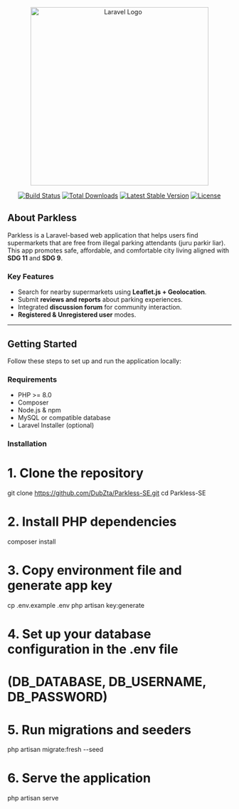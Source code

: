 <p align="center"><a href="https://laravel.com" target="_blank"><img src="https://raw.githubusercontent.com/laravel/art/master/logo-lockup/5%20SVG/2%20CMYK/1%20Full%20Color/laravel-logolockup-cmyk-red.svg" width="400" alt="Laravel Logo"></a></p>

<p align="center">
<a href="https://github.com/laravel/framework/actions"><img src="https://github.com/laravel/framework/workflows/tests/badge.svg" alt="Build Status"></a>
<a href="https://packagist.org/packages/laravel/framework"><img src="https://img.shields.io/packagist/dt/laravel/framework" alt="Total Downloads"></a>
<a href="https://packagist.org/packages/laravel/framework"><img src="https://img.shields.io/packagist/v/laravel/framework" alt="Latest Stable Version"></a>
<a href="https://packagist.org/packages/laravel/framework"><img src="https://img.shields.io/packagist/l/laravel/framework" alt="License"></a>
</p>

## About Parkless

Parkless is a Laravel-based web application that helps users find supermarkets that are free from illegal parking attendants (juru parkir liar). This app promotes safe, affordable, and comfortable city living aligned with **SDG 11** and **SDG 9**.

### Key Features

- Search for nearby supermarkets using **Leaflet.js + Geolocation**.
- Submit **reviews and reports** about parking experiences.
- Integrated **discussion forum** for community interaction.
- **Registered & Unregistered user** modes.

---

## Getting Started

Follow these steps to set up and run the application locally:

### Requirements

- PHP >= 8.0
- Composer
- Node.js & npm
- MySQL or compatible database
- Laravel Installer (optional)

### Installation

# 1. Clone the repository
git clone https://github.com/DubZta/Parkless-SE.git
cd Parkless-SE

# 2. Install PHP dependencies
composer install

# 3. Copy environment file and generate app key
cp .env.example .env
php artisan key:generate

# 4. Set up your database configuration in the .env file
# (DB_DATABASE, DB_USERNAME, DB_PASSWORD)

# 5. Run migrations and seeders
php artisan migrate:fresh --seed

# 6. Serve the application
php artisan serve
